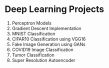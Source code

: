 # Deep Learning Projects
1. Perceptron Models
2. Gradient Descent Implementation
3. MNIST Classification
4. CIFAR10 Classification using VGG16
5. Fake Image Generation using GANs
6. COVID19 Image Classification
7. Tumor Classification
8. Super Resolution Autoencoder
   
